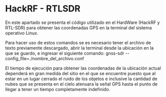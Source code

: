 # HackRF - RTLSDR

En este apartado se presenta el código utilizado en el HardWare (HackRF y RTL-SDR) para obtener las coordenadas GPS en la terminal del sistema operativo Linux.

Para hacer uso de estos comandos se es necesario tener el archivo de texto previamente descargado, abrir la terminal desde la ubicación en la que se guardo, e ingresar el siguiente comando: gnss-sdr --config_file=./nombre_del_archivo.conf

El tiempo de ejecución para obtener las coordenadas de la ubicación actual dependerá en gran medida del sitio en el que se encuentre puesto que al estar en un lugar cerrado el ruido de los objetos e inclusive la cantidad de nubes que se presenta en el cielo atenuara la señal GPS hasta el punto de llegar a tener un tiempo completamente indefinido. 

